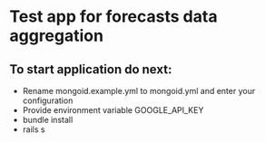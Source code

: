 # Test app for forecasts data aggregation
 
 ## To start application do next:
 
 * Rename mongoid.example.yml to mongoid.yml and enter your configuration
 * Provide environment variable GOOGLE_API_KEY
 * bundle install
 * rails s